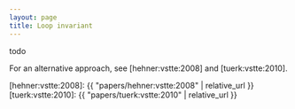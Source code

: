 ```yaml
---
layout: page
title: Loop invariant
---
```


todo

For an alternative approach,
see [hehner:vstte:2008] and [tuerk:vstte:2010].

[hehner:vstte:2008]: {{ "papers/hehner:vstte:2008" | relative_url }}
[tuerk:vstte:2010]:  {{ "papers/tuerk:vstte:2010" | relative_url }}
